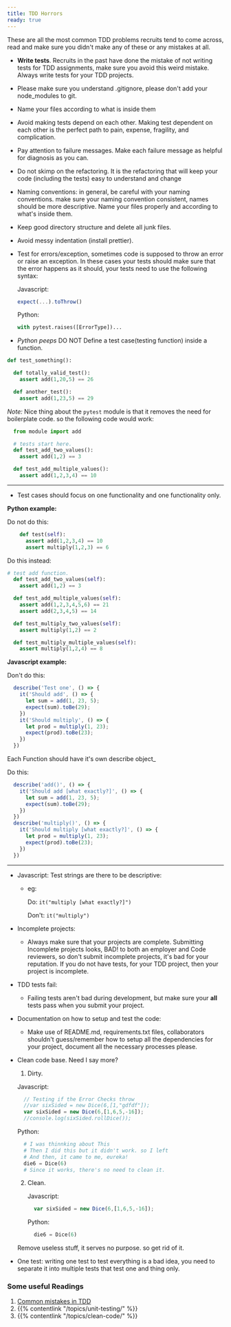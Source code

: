 ```yaml
---
title: TDD Horrors
ready: true
---
```


These are all the most common TDD problems recruits tend to come across, read and make sure you didn't make any of these or any mistakes at all.

- **Write tests**. Recruits in the past have done the mistake of not writing tests for TDD assignments, make sure you avoid this weird mistake. Always write tests for your TDD projects.
- Please make sure you understand .gitignore, please don't add your node_modules to git.
- Name your files according to what is inside them
- Avoid making tests depend on each other. Making test dependent on each other is the perfect path to pain, expense, fragility, and complication.
- Pay attention to failure messages. Make each failure message as helpful for diagnosis as you can.
- Do not skimp on the refactoring. It is the refactoring that will keep your code (including the tests) easy to understand and change
- Naming conventions: in general, be careful with your naming conventions. make sure your naming convention consistent, names should be more descriptive. Name your files properly and according to what's inside them.
- Keep good directory structure and delete all junk files.
- Avoid messy indentation (install prettier).
- Test for errors/exception, sometimes code is supposed to throw an error or raise an exception. In these cases your tests should make sure that the error happens as it should, your tests need to use the following syntax:

    Javascript:
    ```js
    expect(...).toThrow()
    ```

    Python:
    ```py
    with pytest.raises([ErrorType])...
    ```

- *Python peeps* DO NOT Define a test case(testing function) inside a function.

```py
def test_something():

  def totally_valid_test():
    assert add(1,20,5) == 26

  def another_test():
    assert add(1,23,5) == 29

```
*Note:*
Nice thing about the `pytest` module is that it removes the need for boilerplate code. so the following code would work:
```py
  from module import add

  # tests start here.
  def test_add_two_values():
    assert add(1,2) == 3

  def test_add_multiple_values():
    assert add(1,2,3,4) == 10
```
---

- Test cases should focus on one functionality and one functionality only.

**Python example:**

Do not do this:
```py
    def test(self):
      assert add(1,2,3,4) == 10
      assert multiply(1,2,3) == 6
```
Do this instead:
```py
# test add function.
  def test_add_two_values(self):
    assert add(1,2) == 3

  def test_add_multiple_values(self):
    assert add(1,2,3,4,5,6) == 21
    assert add(2,3,4,5) == 14

  def test_multiply_two_values(self):
    assert multiply(1,2) == 2

  def test_multiply_multiple_values(self):
    assert multiply(1,2,4) == 8
```

**Javascript example:**

Don't do this:
```js
  describe('Test one', () => {
    it('Should add', () => {
      let sum = add(1, 23, 5);
      expect(sum).toBe(29);
    })
    it('Should multiply', () => {
      let prod = multiply(1, 23);
      expect(prod).toBe(23);
    })
  })
```

Each Function should have it's own describe object_

Do this:
```js
  describe('add()', () => {
    it('Should add [what exactly?]', () => {
      let sum = add(1, 23, 5);
      expect(sum).toBe(29);
    })
  })
  describe('multiply()', () => {
    it('Should multiply [what exactly?]', () => {
      let prod = multiply(1, 23);
      expect(prod).toBe(23);
    })
  })
```
---
- Javascript: Test strings are there to be descriptive:
  - eg:

      Do: `it("multiply [what exactly?]")`

      Don't: `it("multiply")`

- Incomplete projects:
  - Always make sure that your projects are complete. Submitting Incomplete projects looks, BAD! to both an employer and Code reviewers, so don't submit incomplete projects, it's bad for your reputation. If you do not have tests, for your TDD project, then your project is incomplete.

- TDD tests fail:
  - Failing tests aren't bad during development, but make sure your **all** tests pass when you submit your project.

- Documentation on how to setup and test the code:
  - Make use of README.md, requirements.txt files, collaborators shouldn't guess/remember how to setup all the dependencies for your project, document all the necessary processes please.

- Clean code base. Need I say more?

  1. Dirty.

    Javascript:

    ```js
      // Testing if the Error Checks throw
      //var sixSided = new Dice(6,[1,"gdfdf"]);
      var sixSided = new Dice(6,[1,6,5,-16]);
      //console.log(sixSided.rollDice());
    ```

    Python:

    ```py
      # I was thinnking about This
      # Then I did this but it didn't work. so I left
      # And then, it came to me, eureka!
      die6 = Dice(6)
      # Since it works, there's no need to clean it.
    ```


  2. Clean.

      Javascript:

      ```js
        var sixSided = new Dice(6,[1,6,5,-16]);
      ```

      Python:

      ```py
        die6 = Dice(6)
      ```

  Remove useless stuff, it serves no purpose. so get rid of it.

- One test: writing one test to test everything is a bad idea, you need to separate it into multiple tests that test one and thing only.





### Some useful Readings
  1. [Common mistakes in TDD](https://cmatskas.com/common-mistakes-in-tdd/)
  2. {{% contentlink "/topics/unit-testing/" %}}
  3. {{% contentlink "/topics/clean-code/" %}}
